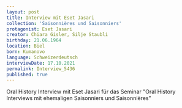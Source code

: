 ```yaml
---
layout: post
title: Interview mit Eset Jasari
collection: 'Saisonnières und Saisonniers'
protagonist: Eset Jasari
creator: Chiara Gisler, Silje Staubli
birthday: 21.06.1964
location: Biel
born: Kumanovo
language: Schweizerdeutsch
interviewDate: 17.10.2021
permalink: Interview_5436
published: true
---
```

Oral History Interview mit Eset Jasari für das Seminar "Oral History Interviews mit ehemaligen Saisonniers und Saisonnières"